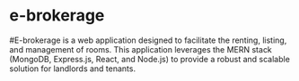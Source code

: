 # e-brokerage

#E-brokerage is a web application designed to facilitate the renting, listing, and management of rooms. This application leverages the MERN stack (MongoDB, Express.js, React, and Node.js) to provide a robust and scalable solution for landlords and tenants.
